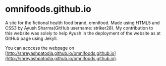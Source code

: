# omnifoods.github.io
A site for the fictional health food brand, omnifood. Made using HTML5 and CSS3 by Ayush Sharma(GitHub username: striker28). My contribution to this website was solely to help Ayush in the deployment of the website as at GitHub page using Jekyll.

You can acccess the webpage on [http://shreyashpatodia.github.io/omnifoods.github.io](http://shreyashpatodia.github.io/omnifoods.github.io).
